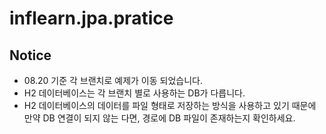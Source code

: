 # inflearn.jpa.pratice

## Notice

- 08.20 기준 각 브랜치로 예제가 이동 되었습니다.
- H2 데이터베이스는 각 브랜치 별로 사용하는 DB가 다릅니다.
- H2 데이터베이스의 데이터를 파일 형태로 저장하는 방식을 사용하고 있기 때문에 만약 DB 연결이 되지 않는 다면, 경로에 DB 파일이 존재하는지 확인하세요.
